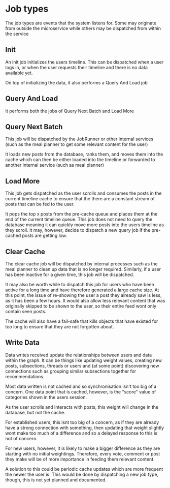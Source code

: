 # Job types
The job types are events that the system listens for. Some may originate from outside the microservice while
others may be dispatched from within the service

## Init
An init job initializes the users timeline. 
This can be dispatched when a user logs in, or when the user requests their timeline and
there is no data available yet.

On top of initializing the data, it also performs a Query And Load job

## Query And Load
It performs both the jobs of Query Next Batch and Load More

## Query Next Batch
This job will be dispatched by the JobRunner or other internal services (such as the meal planner
to get some relevant content for the user)

It loads new posts from the database, ranks them, and moves them into the cache which can then be
either loaded into the timeline or forwarded to another internal service (such as meal planner)

## Load More
This job gets dispatched as the user scrolls and consumes the posts in the current timeline cache to
ensure that the there are a constant stream of posts that can be fed to the user.

It pops the top x posts from the pre-cache queue and places them at the end of the current
timeline queue. This job does not need to query the database meaning it can quickly move more posts
into the users timeline as they scroll. It may, however, decide to dispatch a new query job if the 
pre-cached posts are getting low.

## Clear Cache
The clear cache job will be dispatched by internal processes such as the meal planner to clean up
data that is no longer required. Similarly, if a user has been inactive for a given time, this job
will be dispatched.

It may also be worth while to dispatch this job for users who have been active for a long time and
have therefore generated a large cache size. At this point, the issue of re-showing the user a post
they already saw is less, as it has been a few hours. It would also allow less relevant content
that was originally skipped to be shown to the user, so their entire feed wont only contain seen posts.

The cache will also have a fail-safe that kills objects that have existed for too long to ensure that
they are not forgotten about.

## Write Data
Data writes received update the relationships between users and data within the graph. It can be things like
updating weight values, creating new posts, subsections, threads or users and (at some point) discovering new
connections such as grouping similar subsections together for recommendations.

Most data written is not cached and so synchronisation isn't too big of a concern. One data point that is cached,
however, is the "score" value of categories shown in the users session.

As the user scrolls and interacts with posts, this weight will change in the database, but not the cache.

For established users, this isnt too big of a concern, as if they are already have a strong connection with 
something, then updating that weight slightly wont make too much of a difference and so a delayed response to
this is not of concern.

For new users, however, it is likely to make a bigger difference as they are starting with no initial weightings.
Therefore, every vote, comment or post they make will be of more importance in feeding them relevant content.

A solution to this could be periodic cache updates which are more frequent the newer the user is. This would
be done by dispatching a new job type, though, this is not yet planned and documented.